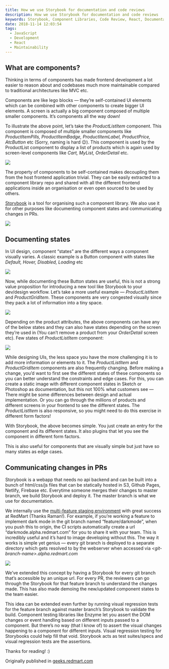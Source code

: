 ```yaml
---
title: How we use Storybook for documentation and code reviews
description: How we use Storybook for documentation and code reviews
keywords: Storybook, Component Libraries, Code Review, React, Documentation
date: 2018-11-14 12:03:54
tags:
  - JavaScript
  - Development
  - React
  - Maintainability
---
```


## What are components?

Thinking in terms of components has made frontend development a lot easier to reason about and codebases much more maintainable compared to traditional architectures like MVC etc.

Components are like lego blocks — they’re self-contained UI elements which can be combined with other components to create bigger UI elements. A screen is actually a big component composed of multiple smaller components. It’s components all the way down!

To illustrate the above point, let’s take the _ProductListItem_ component. This component is composed of multiple smaller components like _ProductItemPills, ProductItemBadge, ProductItemLabel, ProductPrice, AtcButton_ etc (Sorry, naming is hard 😉). This component is used by the ProductList component to display a list of products which is again used by screen-level components like _Cart, MyList, OrderDetail_ etc.

![](/images/2018-storybook/image-1.png)

The property of components to be self-contained makes decoupling them from the host frontend application trivial. They can be easily extracted to a component library repo and shared with all the different frontend applications inside an organisation or even open sourced to be used by others.

[Storybook](https://storybook.js.org/) is a tool for organising such a component library. We also use it for other purposes like documenting component states and communicating changes in PRs.

![](/images/2018-storybook/image-5.png)

## Documenting states

In UI design, component “states” are the different ways a component visually varies. A classic example is a Button component with states like _Default, Hover, Disabled, Loading_ etc

![](/images/2018-storybook/image-4.png)

Now, while documenting these Button states are useful, this is not a strong value proposition for introducing a new tool like Storybook to your dev/design workflow. Let’s take a more useful example — _ProductListItem_ and _ProductGridItem_. These components are very congested visually since they pack a lot of information into a tiny space.

![](/images/2018-storybook/image-3.png)

Depending on the product attributes, the above components can have any of the below states and they can also have states depending on the screen they’re used in (You can’t remove a product from your _OrderDetail_ screen etc). Few states of _ProductListItem_ component:

![](/images/2018-storybook/image-2.png)

While designing UIs, the less space you have the more challenging it is to add more information or elements to it. The _ProductListItem_ and _ProductGridItem_ components are also frequently changing. Before making a change, you’d want to first see the different states of these components so you can better understand the constraints and edge cases. For this, you can create a static image with different component states in Sketch or Photoshop as documentation, but this not 100% what customers see — There might be some differences between design and actual implementation. Or you can go through the millions of products and different screens in your frontend to see the different states. The _ProductListItem_ is also responsive, so you might need to do this exercise in different form factors!

With Storybook, the above becomes simple. You just create an entry for the component and its different states. It also plugins that let you see the component in different form factors.

This is also useful for components that are visually simple but just have so many states as edge cases.

## Communicating changes in PRs

Storybook is a webapp that needs no api backend and can be built into a bunch of html/css/js files that can be statically hosted in S3, Github Pages, Netlify, Firebase etc. Everytime someone merges their changes to master branch, we build Storybook and deploy it. The master branch is what we use for documentation.

We internally use the [multi-feature staging environment](http://blog.ramanshalupau.com/multifeature-staging-environments) with great success at RedMart (Thanks Raman!). For example, if you’re working a feature to implement dark mode in the git branch named “feature/darkmode”, when you push this to origin, the CI scripts automatically create a url “darkmode.alpha.redmart.com” for you to share it with your team. This is incredibly useful and it’s hard to image developing without this. The way it works is simple yet genius — every git branch is deployed to a separate directory which gets resolved to by the webserver when accessed via _\<git-branch-name\>.alpha.redmart.com_

![](/images/2018-storybook/image-6.png)

We’ve extended this concept by having a Storybook for every git branch that’s accessible by an unique url. For every PR, the reviewers can go through the Storybook for that feature branch to understand the changes made. This has also made demoing the new/updated component states to the team easier.

This idea can be extended even further by running visual regression tests for the feature branch against master branch’s Storybook to validate the build. Component testing libraries like Enzyme let you assert the DOM changes or event handling based on different inputs passed to a component. But there’s no way (that I know of) to assert the visual changes happening to a component for different inputs. Visual regression testing for Storybooks could help fill that void. Storybook acts as test suites/specs and visual regression tests are the assertions.

Thanks for reading! :)

Originally published in [geeks.redmart.com](http://geeks.redmart.com/2018/11/14/how-we-use-storybook-for-documentation-and-code-reviews/)
